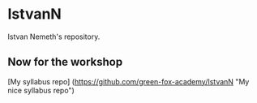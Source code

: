 # IstvanN
Istvan Nemeth's repository.

## Now for the workshop

[My syllabus repo] (https://github.com/green-fox-academy/IstvanN "My nice syllabus repo")

